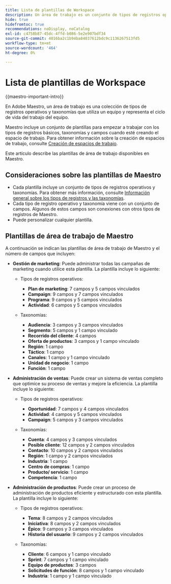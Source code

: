 ```yaml
---
title: Lista de plantillas de Workspace
description: Un área de trabajo es un conjunto de tipos de registros operativos y taxonomías que utiliza un equipo y representa el ciclo de vida del trabajo del equipo. Maestro incluye un conjunto de plantillas para empezar a trabajar con los tipos de registros básicos, taxonomías y campos cuando esté creando el espacio de trabajo.
hide: true
hidefromtoc: true
recommendations: noDisplay, noCatalog
exl-id: c4758b87-45dc-4ffd-b086-5e2e907bdf34
source-git-commit: 4016ba2c1b94ba84037612bdc9c1136267513fd5
workflow-type: tm+mt
source-wordcount: '464'
ht-degree: 0%

---
```


<!--update the metadata with real information when making this available in TOC and in the left nav:
---
title: List of available workspace templates
description: You can use templates to create workspaces. This article provides a list of available workspace templates
hidefromtoc: yes
hide: yes
author: Alina
feature: Work Management
role: User
---

-->

# Lista de plantillas de Workspace

{{maestro-important-intro}}

En Adobe Maestro, un área de trabajo es una colección de tipos de registros operativos y taxonomías que utiliza un equipo y representa el ciclo de vida del trabajo del equipo.

Maestro incluye un conjunto de plantillas para empezar a trabajar con los tipos de registros básicos, taxonomías y campos cuando esté creando el espacio de trabajo. Para obtener información sobre la creación de espacios de trabajo, consulte [Creación de espacios de trabajo](../architecture/create-workspaces.md).

Este artículo describe las plantillas de área de trabajo disponibles en Maestro.

## Consideraciones sobre las plantillas de Maestro

* Cada plantilla incluye un conjunto de tipos de registros operativos y taxonomías. Para obtener más información, consulte [Información general sobre los tipos de registros y las taxonomías](../architecture/overview-of-record-types-and-taxonomies.md).
* Cada tipo de registro operativo y taxonomía viene con un conjunto de campos. Algunos de estos campos son conexiones con otros tipos de registros de Maestro.
* Puede personalizar cualquier plantilla.

<!-- I modeled this article by the "List of available Blueprints" and that articles does not have an Access area

## Access requirements

You must have the following: 

<table style="table-layout:auto">
 <col>
 </col>
 <col>
 </col>
 <tbody>
  <tr>
   <td role="rowheader"><p>Adobe Workfront plan*</p></td>
   <td>
<p>Any</p>
<!--the above is only for closed beta; when going to GA - activate the following plans:    
<p>Current plan: Prime and Ultimate</p>
<p>Legacy plan: Enterprise</p>->
   </td>
  </tr>
  <tr>
   <td role="rowheader"><p>Adobe Workfront license*</p></td>
   <td>
   <p>Any</p> 
  <p>For more information, see <a href="../../administration-and-setup/add-users/access-levels-and-object-permissions/wf-licenses.md" class="MCXref xref">Adobe Workfront licenses overview</a>.</p> </td>
  </tr>
  <tr>
   <td role="rowheader"><p>Product</p></td>
   <td>
   <p> Adobe Workfront</p> </td>
  </tr>
  <tr>
   <td role="rowheader">Access level*</td>
   <td> <p>Any</p>  
</td>
  </tr>
<tr>
   <td role="rowheader">Layout template</td>
   <td> <p>Your system administrator must add the Maestro area in your layout template. For information, see the "Enable Maestro for the users in your Workfront instance" section in the article <a href="../maestro/maestro-overview.md">Adobe Maestro overview</a>. </p>  
</td>
  </tr>
 </tbody>
</table>

>[!NOTE]
>
>*If you don't have access, ask your Workfront administrator if they set additional restrictions in your access level. For information on how a Workfront administrator can change your access level, see [Create or modify custom access levels](../administration-and-setup/add-users/configure-and-grant-access/create-modify-access-levels.md).

-->

## Plantillas de área de trabajo de Maestro

A continuación se indican las plantillas de área de trabajo de Maestro y el número de campos que incluyen:

* **Gestión de marketing**: Puede administrar todas las campañas de marketing cuando utilice esta plantilla. La plantilla incluye lo siguiente:

   * Tipos de registros operativos:

      * **Plan de marketing**: 7 campos y 5 campos vinculados
      * **Campaign**: 9 campos y 7 campos vinculados
      * **Programa**: 9 campos y 5 campos vinculados
      * **Actividad**: 6 campos y 5 campos vinculados
   * Taxonomías:
      * **Audiencia**: 3 campos y 3 campos vinculados
      * **Segmento**: 5 campos y 1 campo vinculado
      * **Recorrido del cliente**: 4 campos
      * **Oferta de productos**: 3 campos y 1 campo vinculado
      * **Región**: 1 campo
      * **Táctico**: 1 campo
      * **Canales**: 1 campo y 1 campo vinculado
      * **Unidad de negocio**: 1 campo
      * **Función**: 1 campo

* **Administración de ventas**: Puede crear un sistema de ventas completo que optimice su proceso de ventas y mejore la eficiencia. La plantilla incluye lo siguiente:

   * Tipos de registros operativos:

      * **Oportunidad**: 7 campos y 4 campos vinculados
      * **Actividad**: 4 campos y 5 campos vinculados
      * **Campaign**: 5 campos y 3 campos vinculados
   * Taxonomías:
      * **Cuenta**: 4 campos y 3 campos vinculados
      * **Posible cliente**: 12 campos y 2 campos vinculados
      * **Contacto**: 10 campos y 2 campos vinculados
      * **Región**: 1 campo y 2 campos vinculados
      * **Industria**: 1 campo
      * **Centro de compras**: 1 campo
      * **Producto/ servicio**: 1 campo
      * **Competencia**: 1 campo

* **Administración de productos**: Puede crear un proceso de administración de productos eficiente y estructurado con esta plantilla. La plantilla incluye lo siguiente:

   * Tipos de registros operativos:

      * **Tema**: 8 campos y 2 campos vinculados
      * **Iniciativa**: 8 campos y 2 campos vinculados
      * **Épico**: 9 campos y 3 campos vinculados
      * **Historia del usuario**: 9 campos y 2 campos vinculados

   * Taxonomías:

      * **Cliente**: 6 campos y 1 campo vinculado
      * **Sprint**: 7 campos y 1 campo vinculado
      * **Equipo de productos**: 3 campos
      * **Solicitudes de función**: 8 campos y 1 campo vinculado
      * **Industria**: 1 campo y 1 campo vinculado
